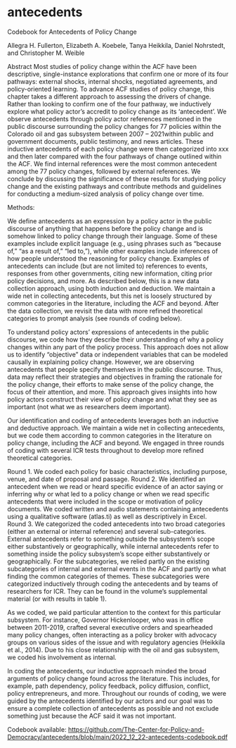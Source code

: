 # antecedents
Codebook for Antecedents of Policy Change 

Allegra H. Fullerton, Elizabeth A. Koebele, Tanya Heikkila, Daniel Nohrstedt, and Christopher M. Weible

Abstract
Most studies of policy change within the ACF have been descriptive, single-instance explorations that confirm one or more of its four pathways: external shocks, internal shocks, negotiated agreements, and policy-oriented learning. To advance ACF studies of policy change, this chapter takes a different approach to assessing the drivers of change. Rather than looking to confirm one of the four pathway, we inductively explore what policy actor’s accredit to policy change as its ‘antecedent’. We observe antecedents through policy actor references mentioned in the public discourse surrounding the policy changes for 77 policies within the Colorado oil and gas subsystem between 2007 – 2021within public and government documents, public testimony, and news articles. These inductive antecedents of each policy change were then categorized into xxx and then later compared with the four pathways of change outlined within the ACF. We find internal references were the most common antecedent among the 77 policy changes, followed by external references. We conclude by discussing the significance of these results for studying policy change and the existing pathways and contribute methods and guidelines for conducting a medium-sized analysis of policy change over time.

Methods:

We define antecedents as an expression by a policy actor in the public discourse of anything that happens before the policy change and is somehow linked to policy change through their language. Some of these examples include explicit language (e.g., using phrases such as “because of,” “as a result of,” “led to,”), while other examples include inferences of how people understood the reasoning for policy change. Examples of antecedents can include (but are not limited to) references to events, responses from other governments, citing new information, citing prior policy decisions, and more. As described below, this is a new data collection approach, using both induction and deduction. We maintain a wide net in collecting antecedents, but this net is loosely structured by common categories in the literature, including the ACF and beyond. After the data collection, we revisit the data with more refined theoretical categories to prompt analysis (see rounds of coding below).

To understand policy actors’ expressions of antecedents in the public discourse, we code how they describe their understanding of why a policy changes within any part of the policy process. This approach does not allow us to identify “objective” data or independent variables that can be modeled causally in explaining policy change. However, we are observing antecedents that people specify themselves in the public discourse. Thus, data may reflect their strategies and objectives in framing the rationale for the policy change, their efforts to make sense of the policy change, the focus of their attention, and more. This approach gives insights into how policy actors construct their view of policy change and what they see as important (not what we as researchers deem important).


Our identification and coding of antecedents leverages both an inductive and deductive approach. We maintain a wide net in collecting antecedents, but we code them according to common categories in the literature on policy change, including the ACF and beyond. We engaged in three rounds of coding with several ICR tests throughout to develop more refined theoretical categories. 

Round 1. We coded each policy for basic characteristics, including purpose, venue, and date of proposal and passage.
Round 2. We identified an antecedent when we read or heard specific evidence of an actor saying or inferring why or what led to a policy change or when we read specific antecedents that were included in the scope or motivation of policy documents. We coded written and audio statements containing antecedents using a qualitative software (atlas.ti) as well as descriptively in Excel.  
Round 3. We categorized the coded antecedents into two broad categories (either an external or internal reference) and several sub-categories. External antecedents refer to something outside the subsystem’s scope either substantively or geographically, while internal antecedents refer to something inside the policy subsystem’s scope either substantively or geographically. For the subcategories, we relied partly on the existing subcategories of internal and external events in the ACF and partly on what finding the common categories of themes. These subcategories were categorized inductively through coding the antecedents and by teams of researchers for ICR.  They can be found in the volume’s supplemental material (or with results in table 1).  

As we coded, we paid particular attention to the context for this particular subsystem. For instance, Governor Hickenlooper, who was in office between 2011-2019, crafted several executive orders and spearheaded many policy changes, often interacting as a policy broker with advocacy groups on various sides of the issue and with regulatory agencies (Heikkila et al., 2014). Due to his close relationship with the oil and gas subsystem, we coded his involvement as internal.

In coding the antecedents, our inductive approach minded the broad arguments of policy change found across the literature. This includes, for example, path dependency, policy feedback, policy diffusion, conflict, policy entrepreneurs, and more. Throughout our rounds of coding, we were guided by the antecedents identified by our actors and our goal was to ensure a complete collection of antecedents as possible and not exclude something just because the ACF said it was not important.  

Codebook available: https://github.com/The-Center-for-Policy-and-Democracy/antecedents/blob/main/2022_12_22-antecedents-codebook.pdf

